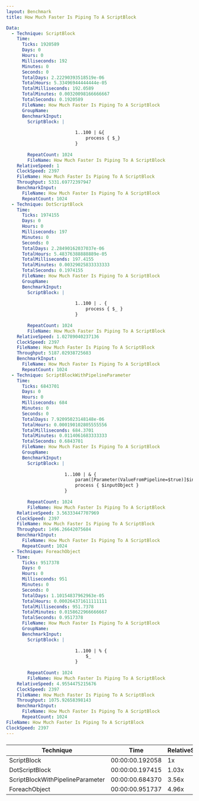 ```yaml
---
layout: Benchmark
title: How Much Faster Is Piping To A ScriptBlock

Data: 
  - Technique: ScriptBlock
    Time: 
      Ticks: 1920589
      Days: 0
      Hours: 0
      Milliseconds: 192
      Minutes: 0
      Seconds: 0
      TotalDays: 2.22290393518519e-06
      TotalHours: 5.33496944444444e-05
      TotalMilliseconds: 192.0589
      TotalMinutes: 0.00320098166666667
      TotalSeconds: 0.1920589
      FileName: How Much Faster Is Piping To A ScriptBlock
      GroupName: 
      BenchmarkInput: 
        ScriptBlock: |
          
                          1..100 | &{
                              process { $_}
                          }
                      
        RepeatCount: 1024
        FileName: How Much Faster Is Piping To A ScriptBlock
    RelativeSpeed: 1
    ClockSpeed: 2397
    FileName: How Much Faster Is Piping To A ScriptBlock
    Throughput: 5331.69772397947
    BenchmarkInput: 
      FileName: How Much Faster Is Piping To A ScriptBlock
      RepeatCount: 1024
  - Technique: DotScriptBlock
    Time: 
      Ticks: 1974155
      Days: 0
      Hours: 0
      Milliseconds: 197
      Minutes: 0
      Seconds: 0
      TotalDays: 2.28490162037037e-06
      TotalHours: 5.48376388888889e-05
      TotalMilliseconds: 197.4155
      TotalMinutes: 0.00329025833333333
      TotalSeconds: 0.1974155
      FileName: How Much Faster Is Piping To A ScriptBlock
      GroupName: 
      BenchmarkInput: 
        ScriptBlock: |
          
                          1..100 | . {
                              process { $_ } 
                          }
                      
        RepeatCount: 1024
        FileName: How Much Faster Is Piping To A ScriptBlock
    RelativeSpeed: 1.02789040237136
    ClockSpeed: 2397
    FileName: How Much Faster Is Piping To A ScriptBlock
    Throughput: 5187.02938725683
    BenchmarkInput: 
      FileName: How Much Faster Is Piping To A ScriptBlock
      RepeatCount: 1024
  - Technique: ScriptBlockWithPipelineParameter
    Time: 
      Ticks: 6843701
      Days: 0
      Hours: 0
      Milliseconds: 684
      Minutes: 0
      Seconds: 0
      TotalDays: 7.92095023148148e-06
      TotalHours: 0.000190102805555556
      TotalMilliseconds: 684.3701
      TotalMinutes: 0.0114061683333333
      TotalSeconds: 0.6843701
      FileName: How Much Faster Is Piping To A ScriptBlock
      GroupName: 
      BenchmarkInput: 
        ScriptBlock: |
          
                      1..100 | & {
                          param([Parameter(ValueFromPipeline=$true)]$inputobject)
                          process { $inputObject } 
                      }
                      
        RepeatCount: 1024
        FileName: How Much Faster Is Piping To A ScriptBlock
    RelativeSpeed: 3.56333447707969
    ClockSpeed: 2397
    FileName: How Much Faster Is Piping To A ScriptBlock
    Throughput: 1496.26642075684
    BenchmarkInput: 
      FileName: How Much Faster Is Piping To A ScriptBlock
      RepeatCount: 1024
  - Technique: ForeachObject
    Time: 
      Ticks: 9517378
      Days: 0
      Hours: 0
      Milliseconds: 951
      Minutes: 0
      Seconds: 0
      TotalDays: 1.10154837962963e-05
      TotalHours: 0.000264371611111111
      TotalMilliseconds: 951.7378
      TotalMinutes: 0.0158622966666667
      TotalSeconds: 0.9517378
      FileName: How Much Faster Is Piping To A ScriptBlock
      GroupName: 
      BenchmarkInput: 
        ScriptBlock: |
          
                          1..100 | % {
                              $_
                          }            
                      
        RepeatCount: 1024
        FileName: How Much Faster Is Piping To A ScriptBlock
    RelativeSpeed: 4.9554475215676
    ClockSpeed: 2397
    FileName: How Much Faster Is Piping To A ScriptBlock
    Throughput: 1075.92658398143
    BenchmarkInput: 
      FileName: How Much Faster Is Piping To A ScriptBlock
      RepeatCount: 1024
FileName: How Much Faster Is Piping To A ScriptBlock
ClockSpeed: 2397
---
```



### 


|Technique                       |Time           |RelativeSpeed|Throughput|
|--------------------------------|---------------|-------------|----------|
|ScriptBlock                     |00:00:00.192058|1x           |5331.7/s  |
|DotScriptBlock                  |00:00:00.197415|1.03x        |5187.03/s |
|ScriptBlockWithPipelineParameter|00:00:00.684370|3.56x        |1496.27/s |
|ForeachObject                   |00:00:00.951737|4.96x        |1075.93/s |
